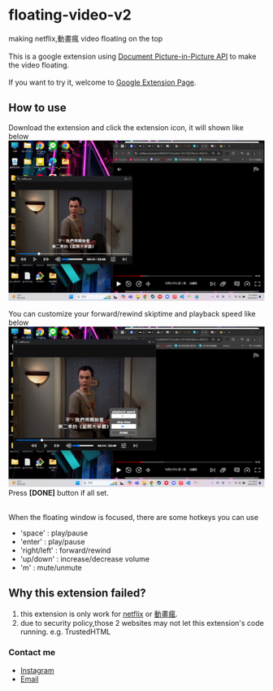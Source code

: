 # floating-video-v2
making netflix,動畫瘋 video floating on the top<br><br>
This is a google extension using [Document Picture-in-Picture API](https://developer.mozilla.org/en-US/docs/Web/API/Document_Picture-in-Picture_API)  to make the video floating.<br><br>
If you want to try it, welcome to [Google Extension Page](https://chromewebstore.google.com/detail/netflix%E5%8B%95%E7%95%AB%E7%98%8B-always-on-topp/obkpdamfpofofcakajilgpgehdlbmjmn?authuser=0&hl=zh-TW).<br>


## How to use
Download the extension and click the extension icon, it will shown like below <br>
<img src="icon/screen1.png" alt="screen1" width="800"/><br>

You can customize your forward/rewind skiptime and playback speed like below <br>
<img src="icon/screen2.png" alt="screen2" width="800"/><br>
Press **[DONE]** button if all set.<br><br>

When the floating window is focused, there are some hotkeys you can use<br>
<ul>
  <li>'space' : play/pause</li>
  <li>'enter' : play/pause</li>
  <li>'right/left' : forward/rewind</li>
  <li>'up/down' : increase/decrease volume</li>
  <li>'m' : mute/unmute</li>
</ul>

## Why this extension failed?
<ol>
  <li>
    this extension is only work for <a href="https://www.netflix.com/browse">netflix</a> or <a href="https://ani.gamer.com.tw/">動畫瘋</a>.
  </li>
  <li>
    due to security policy,those 2 websites may not let this extension's code running.
    e.g. TrustedHTML
  </li>
</ol>

### Contact me
<ul>
  <li><a href="https://www.instagram.com/swaggershih/?next=%2F">Instagram</a></li>
  <li><a href="mailto:feelstyle1103@gmail.com">Email</a></li>
</ul>


